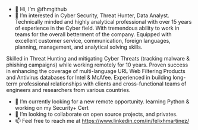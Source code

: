 - 👋 Hi, I’m @fhmgithub
- 👀 I’m interested in Cyber Security, Threat Hunter, Data Analyst. Technically minded and highly analytical professional with over 15 years of experience in the Cyber field. With tremendous ability to work in teams for the overall betterment of the company. Equipped with excellent customer service, communication, foreign languages, planning, management, and analytical solving skills.

Skilled in Threat Hunting and mitigating Cyber Threats (tracking malware & phishing campaigns) while working remotely for 10 years. Proven success in enhancing the coverage of multi-language URL Web Filtering Products and Antivirus databases for Intel & McAfee. Experienced in building long-term professional relationships with clients and cross-functional teams of engineers and researchers from various countries.

- 🌱 I’m currently looking for a new remote opportunity. learning Python & working on my Security+ Cert
- 💞️ I’m looking to collaborate on open source projects, and privates.
- 📫 Feel free to reach me at https://www.linkedin.com/in/felixhmartinez/

<!---
fhmgithub/fhmgithub is a ✨ special ✨ repository because its `README.md` (this file) appears on your GitHub profile.
You can click the Preview link to take a look at your changes.
--->
